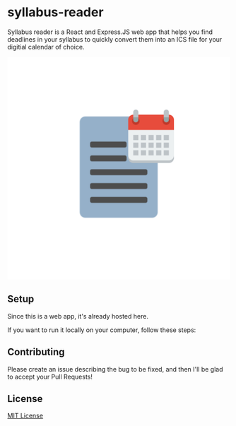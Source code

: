 # syllabus-reader

Syllabus reader is a React and Express.JS web app that helps you find deadlines in your syllabus to quickly convert them into an ICS file for your digitial calendar of choice.

![](images/logo.png)

## Setup

Since this is a web app, it's already hosted here.

If you want to run it locally on your computer, follow these steps:

## Contributing

Please create an issue describing the bug to be fixed, and then I'll be glad to accept your Pull Requests!

## License

[MIT License](https://opensource.org/licenses/MIT)
